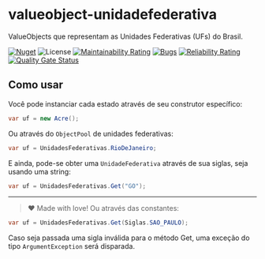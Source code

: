 # valueobject-unidadefederativa

ValueObjects que representam as Unidades Federativas (UFs) do Brasil.

[![Nuget](https://buildstats.info/nuget/TheNoobs.ValueObjects.UnidadesFederativas)](https://www.nuget.org/packages/TheNoobs.ValueObjects.UnidadesFederativas)
![License](https://img.shields.io/github/license/thenoobsbr/valueobjects-unidadesfederativas)
[![Maintainability Rating](https://sonarcloud.io/api/project_badges/measure?project=thenoobsbr_valueobjects-unidadefederativa&metric=sqale_rating)](https://sonarcloud.io/summary/new_code?id=thenoobsbr_valueobjects-unidadefederativa)
[![Bugs](https://sonarcloud.io/api/project_badges/measure?project=thenoobsbr_valueobjects-unidadefederativa&metric=bugs)](https://sonarcloud.io/summary/new_code?id=thenoobsbr_valueobjects-unidadefederativa)
[![Reliability Rating](https://sonarcloud.io/api/project_badges/measure?project=thenoobsbr_valueobjects-unidadefederativa&metric=reliability_rating)](https://sonarcloud.io/summary/new_code?id=thenoobsbr_valueobjects-unidadefederativa)
[![Quality Gate Status](https://sonarcloud.io/api/project_badges/measure?project=thenoobsbr_valueobjects-unidadefederativa&metric=alert_status)](https://sonarcloud.io/summary/new_code?id=thenoobsbr_valueobjects-unidadefederativa)

## Como usar

Você pode instanciar cada estado através de seu construtor específico:

```csharp
var uf = new Acre();
```

Ou através do `ObjectPool` de unidades federativas:

```csharp
var uf = UnidadesFederativas.RioDeJaneiro;
```

E ainda, pode-se obter uma `UnidadeFederativa` através de sua siglas, seja usando uma string:

```csharp
var uf = UnidadesFederativas.Get("GO");
```

---
> ♥ Made with love!
Ou através das constantes:

```csharp
var uf = UnidadesFederativas.Get(Siglas.SAO_PAULO);
```

Caso seja passada uma sigla inválida para o método Get, uma exceção do tipo `ArgumentException` será disparada.
